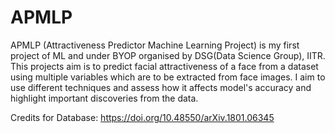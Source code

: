 # APMLP
APMLP (Attractiveness Predictor Machine Learning Project) is my first project of ML and under BYOP organised by DSG(Data Science Group), IITR. This projects aim is to predict facial attractiveness of a face from a dataset using multiple variables which are to be extracted from face images. I aim to use different techniques and assess how it affects model's accuracy and highlight important discoveries from the data.

Credits for Database: https://doi.org/10.48550/arXiv.1801.06345

